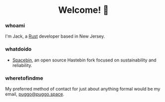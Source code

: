 <h1 align="center"> Welcome! 👋</h1>

### whoami
I'm Jack, a [Rust](https://rust-lang.org) developer based in New Jersey.         

### whatdoido
- [Spacebin](https://github.com/spacebin-org/spacebin), an open source Hastebin fork focused on sustainability and reliability.

### wheretofindme
My preferred method of contact for just about anything formal would be my email, [puggo@puggo.space](mailto:puggo@puggo.space).     

